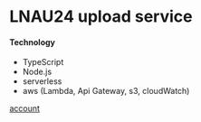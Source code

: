 # LNAU24 upload service

#### Technology

- TypeScript
- Node.js
- serverless
- aws (Lambda, Api Gateway, s3, cloudWatch)

[account](https://github.com/penhersky/shami-account-back)

